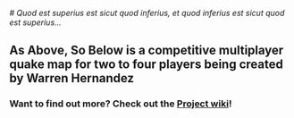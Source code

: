 <i># Quod est superius est sicut quod inferius, et quod inferius est sicut quod est superius... </i>

## As Above, So Below is a competitive multiplayer quake map for two to four players being created by Warren Hernandez

### Want to find out more? Check out the [Project  wiki](https://github.com/Warhernandez/Plingus-Manor/wiki)!
